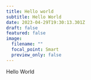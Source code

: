 ```yaml
---
title: Hello world
subtitle: Hello World
date: 2023-04-29T19:30:13.301Z
draft: false
featured: false
image:
  filename: ""
  focal_point: Smart
  preview_only: false
---
```

H﻿ello World